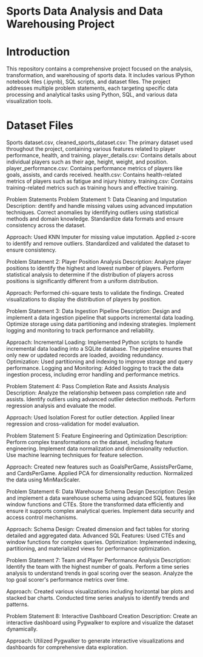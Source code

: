 # Sports Data Analysis and Data Warehousing Project

# Introduction

This repository contains a comprehensive project focused on the analysis, transformation, and warehousing of sports data. It includes various IPython notebook files (.ipynb), SQL scripts, and dataset files. The project addresses multiple problem statements, each targeting specific data processing and analytical tasks using Python, SQL, and various data visualization tools.

# Dataset Files
Sports dataset.csv, cleaned_sports_dataset.csv: The primary dataset used throughout the project, containing various features related to player performance, health, and training.
player_details.csv: Contains details about individual players such as their age, height, weight, and position.
player_performance.csv: Contains performance metrics of players like goals, assists, and cards received.
health.csv: Contains health-related metrics of players such as fatigue and injury history.
training.csv: Contains training-related metrics such as training hours and effective training.

Problem Statements
Problem Statement 1: Data Cleaning and Imputation
Description:
dentify and handle missing values using advanced imputation techniques.
Correct anomalies by identifying outliers using statistical methods and domain knowledge.
Standardize data formats and ensure consistency across the dataset.

Approach:
Used KNN Imputer for missing value imputation.
Applied z-score to identify and remove outliers.
Standardized and validated the dataset to ensure consistency.

Problem Statement 2: Player Position Analysis
Description:
Analyze player positions to identify the highest and lowest number of players.
Perform statistical analysis to determine if the distribution of players across positions is significantly different from a uniform distribution.

Approach:
Performed chi-square tests to validate the findings.
Created visualizations to display the distribution of players by position.

Problem Statement 3: Data Ingestion Pipeline
Description:
Design and implement a data ingestion pipeline that supports incremental data loading.
Optimize storage using data partitioning and indexing strategies.
Implement logging and monitoring to track performance and reliability.

Approach:
Incremental Loading: Implemented Python scripts to handle incremental data loading into a SQLite database. The pipeline ensures that only new or updated records are loaded, avoiding redundancy.
Optimization: Used partitioning and indexing to improve storage and query performance.
Logging and Monitoring: Added logging to track the data ingestion process, including error handling and performance metrics.

Problem Statement 4: Pass Completion Rate and Assists Analysis
Description:
Analyze the relationship between pass completion rate and assists.
Identify outliers using advanced outlier detection methods.
Perform regression analysis and evaluate the model.

Approach:
Used Isolation Forest for outlier detection.
Applied linear regression and cross-validation for model evaluation.

Problem Statement 5: Feature Engineering and Optimization
Description:
Perform complex transformations on the dataset, including feature engineering.
Implement data normalization and dimensionality reduction.
Use machine learning techniques for feature selection.

Approach:
Created new features such as GoalsPerGame, AssistsPerGame, and CardsPerGame.
Applied PCA for dimensionality reduction.
Normalized the data using MinMaxScaler.

Problem Statement 6: Data Warehouse Schema Design
Description:
Design and implement a data warehouse schema using advanced SQL features like window functions and CTEs.
Store the transformed data efficiently and ensure it supports complex analytical queries.
Implement data security and access control mechanisms.

Approach:
Schema Design: Created dimension and fact tables for storing detailed and aggregated data.
Advanced SQL Features: Used CTEs and window functions for complex queries.
Optimization: Implemented indexing, partitioning, and materialized views for performance optimization.

Problem Statement 7: Team and Player Performance Analysis
Description:
Identify the team with the highest number of goals.
Perform a time series analysis to understand trends in goal scoring over the season.
Analyze the top goal scorer's performance metrics over time.

Approach:
Created various visualizations including horizontal bar plots and stacked bar charts.
Conducted time series analysis to identify trends and patterns.

Problem Statement 8: Interactive Dashboard Creation
Description:
Create an interactive dashboard using Pygwalker to explore and visualize the dataset dynamically.

Approach:
Utilized Pygwalker to generate interactive visualizations and dashboards for comprehensive data exploration.
